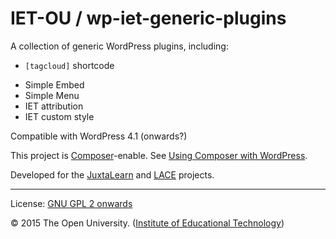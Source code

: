 # IET-OU / wp-iet-generic-plugins

A collection of generic WordPress plugins, including:

* ` [tagcloud] ` shortcode
<!-- * ` [wp_query] ` shortcode -->
* Simple Embed
* Simple Menu
* IET attribution
* IET custom style

Compatible with WordPress 4.1 (onwards?)

This project is [Composer][]-enable. See [Using Composer with WordPress][].

Developed for the [JuxtaLearn][] and [LACE][] projects.


---
License: [GNU GPL 2 onwards][gpl]

© 2015 The Open University. ([Institute of Educational Technology][])


[gpl]: http://gnu.org/licenses/gpl-2.0.html
[Using Composer with WordPress]: https://roots.io/using-composer-with-wordpress/
[Composer]: https://getcomposer.org/
[parent]: https://github.com/IET-OU/oer-evidence-hub-org
[JuxtaLearn]: http://juxtalearn.eu/
[LACE]: http://www.laceproject.eu/ "Learning Analytics Community Exchange"
[Institute of Educational Technology]: http://iet.open.ac.uk/
